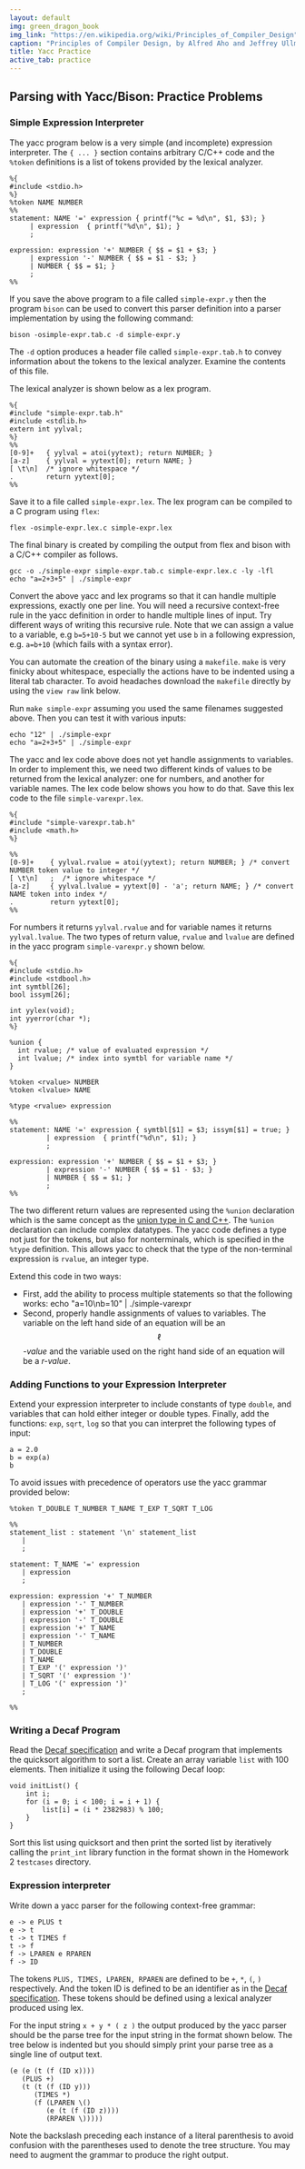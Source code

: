 ```yaml
---
layout: default
img: green_dragon_book
img_link: "https://en.wikipedia.org/wiki/Principles_of_Compiler_Design"
caption: "Principles of Compiler Design, by Alfred Aho and Jeffrey Ullman, published in 1977, is the classic textbook on compilers."
title: Yacc Practice
active_tab: practice
---
```


## Parsing with Yacc/Bison: Practice Problems 

### Simple Expression Interpreter

The yacc program below is a very simple (and incomplete) 
expression interpreter. The `{ ... }` section contains arbitrary C/C++ code and the 
`%token` definitions is a list of tokens provided by
the lexical analyzer. 

    %{ 
    #include <stdio.h> 
    %}
    %token NAME NUMBER
    %%
    statement: NAME '=' expression { printf("%c = %d\n", $1, $3); }
         | expression  { printf("%d\n", $1); }
         ;

    expression: expression '+' NUMBER { $$ = $1 + $3; }
         | expression '-' NUMBER { $$ = $1 - $3; }
         | NUMBER { $$ = $1; }
         ;
    %%

If you save the above program to a file called `simple-expr.y` then
the program `bison` can be used to convert this parser definition
into a parser implementation by using the following command:

    bison -osimple-expr.tab.c -d simple-expr.y

The `-d` option produces a header file called `simple-expr.tab.h`
to convey information about the tokens to the lexical analyzer. Examine
the contents of this file. 

The lexical analyzer is shown below as a lex program. 

    %{
    #include "simple-expr.tab.h"
    #include <stdlib.h>
    extern int yylval;
    %}
    %%
    [0-9]+   { yylval = atoi(yytext); return NUMBER; }
    [a-z]    { yylval = yytext[0]; return NAME; }
    [ \t\n]  /* ignore whitespace */
    .        return yytext[0];
    %%


Save it to a file called `simple-expr.lex`.
The lex program can be compiled to a C program using `flex`:

    flex -osimple-expr.lex.c simple-expr.lex

The final binary is created by compiling the output
from flex and bison with a C/C++ compiler as follows. 

    gcc -o ./simple-expr simple-expr.tab.c simple-expr.lex.c -ly -lfl
    echo "a=2+3+5" | ./simple-expr

Convert the above yacc and lex programs so that it can handle
multiple expressions, exactly one per line.
You will need a recursive context-free rule in the yacc definition
in order to handle multiple lines
of input. Try different ways of writing this recursive rule.
Note that we can assign a value to a variable, e.g `b=5+10-5` but
we cannot yet use `b` in a following expression, e.g. `a=b+10`
(which fails with a syntax error).

You can automate the creation of the binary using a `makefile`. `make` is very finicky about whitespace, especially the actions have to be indented using a literal tab character. To avoid headaches download the `makefile` directly by using the `view raw` link below.
<script src="https://gist.github.com/anoopsarkar/8aebb39f2ef1bb939a4b2e875172e025.js"></script>

Run `make simple-expr` assuming you used the same filenames suggested above. Then you can
test it with various inputs:

    echo "12" | ./simple-expr
    echo "a=2+3+5" | ./simple-expr

The yacc and lex code above does not yet handle assignments to
variables. In order to implement this, we need two different kinds
of values to be returned from the lexical analyzer: one for numbers,
and another for variable names. The lex code below shows you how to do
that. Save this lex code to the file `simple-varexpr.lex`.

    %{
    #include "simple-varexpr.tab.h"
    #include <math.h>
    %}

    %%
    [0-9]+    { yylval.rvalue = atoi(yytext); return NUMBER; } /* convert NUMBER token value to integer */
    [ \t\n]   ;  /* ignore whitespace */
    [a-z]     { yylval.lvalue = yytext[0] - 'a'; return NAME; } /* convert NAME token into index */
    .         return yytext[0];
    %%

For numbers it returns `yylval.rvalue` and for variable names it
returns `yylval.lvalue`. The two types of return value, `rvalue`
and `lvalue` are defined in the yacc program `simple-varexpr.y`
shown below.

    %{
    #include <stdio.h>
    #include <stdbool.h>
    int symtbl[26];
    bool issym[26];

    int yylex(void);
    int yyerror(char *);
    %}

    %union {
      int rvalue; /* value of evaluated expression */
      int lvalue; /* index into symtbl for variable name */
    }

    %token <rvalue> NUMBER
    %token <lvalue> NAME 

    %type <rvalue> expression

    %%
    statement: NAME '=' expression { symtbl[$1] = $3; issym[$1] = true; }
             | expression  { printf("%d\n", $1); }
             ;

    expression: expression '+' NUMBER { $$ = $1 + $3; }
             | expression '-' NUMBER { $$ = $1 - $3; }
             | NUMBER { $$ = $1; }
             ;
    %%

The two different return values are represented using the `%union`
declaration which is the same concept as the [union type in C and C++](https://en.wikipedia.org/wiki/Union_type). 
The `%union` declaration can include complex datatypes.
The yacc code defines a type not just for the tokens, but also for
nonterminals, which is specified in the `%type` definition.  This
allows yacc to check that the type of the non-terminal expression
is `rvalue`, an integer type.

Extend this code in two ways:

* First, add the ability to process multiple statements so that the following works:
    echo "a=10\nb=10" | ./simple-varexpr
* Second, properly handle assignments of values to variables. The
variable on the left hand side of an equation will be an $$\ell$$_-value_
and the variable used on the right hand side of an equation will
be a _r-value_.

### Adding Functions to your Expression Interpreter

Extend your expression interpreter to include constants of type `double`,
and variables that can hold either integer or double types. Finally, add 
the functions: `exp`, `sqrt`, `log` so that you can interpret
the following types of input:

    a = 2.0
    b = exp(a)
    b

To avoid issues with precedence of operators use the yacc grammar provided
below:

    %token T_DOUBLE T_NUMBER T_NAME T_EXP T_SQRT T_LOG

    %%
    statement_list : statement '\n' statement_list
       |
       ;

    statement: T_NAME '=' expression
       | expression
       ;

    expression: expression '+' T_NUMBER
       | expression '-' T_NUMBER
       | expression '+' T_DOUBLE
       | expression '-' T_DOUBLE
       | expression '+' T_NAME 
       | expression '-' T_NAME 
       | T_NUMBER
       | T_DOUBLE
       | T_NAME 
       | T_EXP '(' expression ')'
       | T_SQRT '(' expression ')'
       | T_LOG '(' expression ')'
       ;

    %%

### Writing a Decaf Program

Read the [Decaf specification](decafspec.html) and write a Decaf
program that implements the quicksort algorithm to sort a list.
Create an array variable `list` with 100 elements. Then initialize
it using the following Decaf loop:

    void initList() {
        int i;
        for (i = 0; i < 100; i = i + 1) {
            list[i] = (i * 2382983) % 100;
        }   
    }   

Sort this list using quicksort and then print the sorted list by
iteratively calling the `print_int` library function in the format
shown in the Homework 2 `testcases` directory.

### Expression interpreter

Write down a yacc parser for the following context-free grammar:

    e -> e PLUS t
    e -> t
    t -> t TIMES f
    t -> f
    f -> LPAREN e RPAREN 
    f -> ID

The tokens `PLUS, TIMES, LPAREN, RPAREN` are defined to be `+`, `*`, `(`, `)` respectively.
And the token ID is defined to be an identifier as in the [Decaf specification](decafspec.html).
These tokens should be defined using a lexical analyzer produced using lex.

For the input string `x + y * ( z )` the output produced by the
yacc parser should be the parse tree for the input string in the
format shown below. The tree below is indented but you should simply
print your parse tree as a single line of output text.

    (e (e (t (f (ID x))))
       (PLUS +)
       (t (t (f (ID y)))
          (TIMES *)
          (f (LPAREN \()
             (e (t (f (ID z))))
             (RPAREN \)))))

Note the backslash preceding each instance of a literal parenthesis
to avoid confusion with the parentheses used to denote the tree
structure.  You may need to augment the grammar to produce the right
output.

